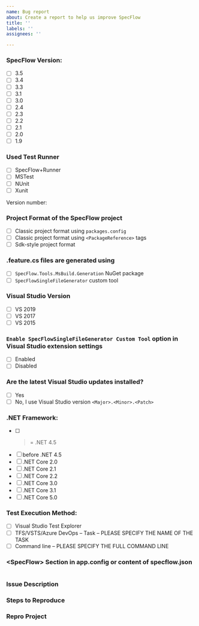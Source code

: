 ```yaml
---
name: Bug report
about: Create a report to help us improve SpecFlow
title: ''
labels: ''
assignees: ''

---
```

<!-- Filling out this data is not optional. If you don't fill it out, we will close the issue immediatly! ->


<!-- PLEASE GIVE YOUR ISSUE A SENSIBLE NAME. This makes it easier to identify issues at a glance -->


<!-- PLEASE CHECK THE OPTIONS THAT APPLY TO YOU BY ADDING AN 'x' TO THE CORRESPONDING CHECKBOX ('[ ]') -->
### SpecFlow Version:
- [ ] 3.5
- [ ] 3.4
- [ ] 3.3
- [ ] 3.1
- [ ] 3.0
- [ ] 2.4
- [ ] 2.3
- [ ]    2.2
- [ ]    2.1
- [ ]    2.0
- [ ]    1.9
 
### Used Test Runner 
- [ ] SpecFlow+Runner
- [ ]    MSTest 
- [ ]    NUnit
- [ ]    Xunit

<!-- PLEASE INCLUDE THE VERSION NUMBER OF YOUR TEST RUNNER -->
Version number:

### Project Format of the SpecFlow project
- [ ] Classic project format using `packages.config`
- [ ] Classic project format using `<PackageReference>` tags
- [ ] Sdk-style project format

### .feature.cs files are generated using
- [ ] `SpecFlow.Tools.MsBuild.Generation` NuGet package
- [ ] `SpecFlowSingleFileGenerator` custom tool

### Visual Studio Version
- [ ] VS 2019
- [ ]    VS 2017
- [ ]    VS 2015

### `Enable SpecFlowSingleFileGenerator Custom Tool` option in Visual Studio extension settings
- [ ] Enabled
- [ ] Disabled

### Are the latest Visual Studio updates installed?
- [ ]    Yes
- [ ]    No, I use Visual Studio version `<Major>.<Minor>.<Patch>` <!-- e.g. 16.1.0 -->
 
### .NET Framework:
- [ ]    >= .NET 4.5
- [ ]    before .NET 4.5
- [ ] .NET Core 2.0
- [ ] .NET Core 2.1
- [ ] .NET Core 2.2
- [ ] .NET Core 3.0
- [ ] .NET Core 3.1
- [ ] .NET Core 5.0

### Test Execution Method:
- [ ]    Visual Studio Test Explorer
- [ ]    TFS/VSTS/Azure DevOps – Task – PLEASE SPECIFY THE NAME OF THE TASK
- [ ]    Command line – PLEASE SPECIFY THE FULL COMMAND LINE
 
### &lt;SpecFlow> Section in app.config or content of specflow.json
<!-- PLEASE COPY THE ENTIRE <SpecFlow> SECTION IN YOUR .config FILE or THE ENTRIE specflow.json AND PASTE IT BETWEEN THE TWO CODE MARKERS (```) BELOW -->
```

```

### Issue Description
<!-- PLEASE PROVIDE AS MUCH INFORMATION AS POSSIBLE ON THE ISSUE -->

### Steps to Reproduce
<!-- PLEASE DESCRIBE THE STEPS REQUIRED TO REPRODUCE THIS ISSUE, IF POSSIBLE -->

### Repro Project
<!-- PLEASE INCLUDE A LINK TO A PROJECT THAT DEMONSTRATES THE ISSUE YOU ARE REPORTING, IF POSSIBLE 
For information on how to include a useful repro, refer to https://stackoverflow.com/help/mcve
-->
